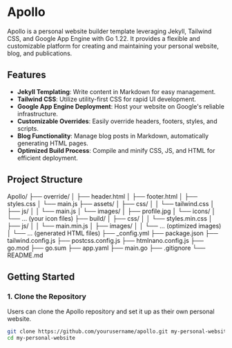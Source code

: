 # Apollo

Apollo is a personal website builder template leveraging Jekyll, Tailwind CSS, and Google App Engine with Go 1.22. It provides a flexible and customizable platform for creating and maintaining your personal website, blog, and publications.

## Features

- **Jekyll Templating**: Write content in Markdown for easy management.
- **Tailwind CSS**: Utilize utility-first CSS for rapid UI development.
- **Google App Engine Deployment**: Host your website on Google's reliable infrastructure.
- **Customizable Overrides**: Easily override headers, footers, styles, and scripts.
- **Blog Functionality**: Manage blog posts in Markdown, automatically generating HTML pages.
- **Optimized Build Process**: Compile and minify CSS, JS, and HTML for efficient deployment.

## Project Structure
Apollo/
├── override/
│   ├── header.html
│   ├── footer.html
│   ├── styles.css
│   └── main.js
├── assets/
│   ├── css/
│   │   └── tailwind.css
│   ├── js/
│   │   └── main.js
│   └── images/
│       ├── profile.jpg
│       └── icons/
│           └── … (your icon files)
├── build/
│   ├── css/
│   │   └── styles.min.css
│   ├── js/
│   │   └── main.min.js
│   ├── images/
│   │   └── … (optimized images)
│   └── … (generated HTML files)
├── _config.yml
├── package.json
├── tailwind.config.js
├── postcss.config.js
├── htmlnano.config.js
├── go.mod
├── go.sum
├── app.yaml
├── main.go
├── .gitignore
└── README.md

## Getting Started

### 1. Clone the Repository

Users can clone the Apollo repository and set it up as their own personal website.

```bash
git clone https://github.com/yourusername/apollo.git my-personal-website
cd my-personal-website
